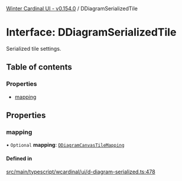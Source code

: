 [Winter Cardinal UI - v0.154.0](../index.md) / DDiagramSerializedTile

# Interface: DDiagramSerializedTile

Serialized tile settings.

## Table of contents

### Properties

- [mapping](DDiagramSerializedTile.md#mapping)

## Properties

### mapping

• `Optional` **mapping**: [`DDiagramCanvasTileMapping`](DDiagramCanvasTileMapping.md)

#### Defined in

[src/main/typescript/wcardinal/ui/d-diagram-serialized.ts:478](https://github.com/winter-cardinal/winter-cardinal-ui/blob/v0.154.0/src/main/typescript/wcardinal/ui/d-diagram-serialized.ts#L478)
